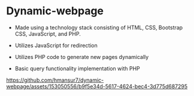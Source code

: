 # Dynamic-webpage

* Made using a technology stack consisting of HTML, CSS, Bootstrap CSS, JavaScript, and PHP.

* Utilizes JavaScript for redirection

* Utilizes PHP code to generate new pages dynamically

* Basic query functionality implementation with PHP

https://github.com/hmansur7/dynamic-webpage/assets/153050556/b9f5e34d-5617-4624-bec4-3d775d687295
